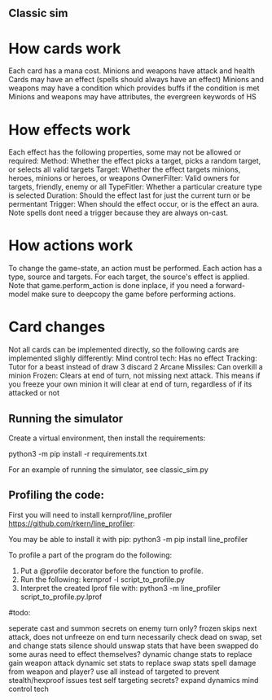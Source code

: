 ## Classic sim

# How cards work
Each card has a mana cost. Minions and weapons have attack and health
Cards may have an effect (spells should always have an effect)
Minions and weapons may have a condition which provides buffs if the condition is met
Minions and weapons may have attributes, the evergreen keywords of HS

# How effects work
Each effect has the following properties, some may not be allowed or required:
Method: Whether the effect picks a target, picks a random target, or selects all valid targets
Target: Whether the effect targets minions, heroes, minions or heroes, or weapons 
OwnerFilter: Valid owners for targets, friendly, enemy or all
TypeFitler: Whether a particular creature type is selected
Duration: Should the effect last for just the current turn or be permentant
Trigger: When should the effect occur, or is the effect an aura. Note spells dont need a trigger because they are always on-cast.

# How actions work
To change the game-state, an action must be performed. Each action has a type, source and targets. For each target, the source's effect is applied. Note that game.perform_action is done inplace, if you need a forward-model make sure to deepcopy the game before performing actions.

# Card changes
Not all cards can be implemented directly, so the following cards are implemented slighly differently:
Mind control tech: Has no effect
Tracking: Tutor for a beast instead of draw 3 discard 2
Arcane Missiles: Can overkill a minion
Frozen: Clears at end of turn, not missing next attack. This means if you freeze your own minion it will clear at end of turn, regardless of if its attacked or not


## Running the simulator
Create a virtual environment, then install the requirements:

python3 -m pip install -r requirements.txt

For an example of running the simulator, see classic_sim.py


## Profiling the code:
First you will need to install kernprof/line_profiler https://github.com/rkern/line_profiler:

You may be able to install it with pip:
python3 -m pip install line_profiler

To profile a part of the program do the following:

1. Put a @profile decorator before the function to profile.
2. Run the following:
kernprof -l script_to_profile.py
3. Interpret the created lprof file with:
python3 -m line_profiler script_to_profile.py.lprof



#todo:

seperate cast and summon
secrets on enemy turn only?
frozen skips next attack, does not unfreeze on end turn necessarily
check dead on swap, set and change stats
silence should unswap stats that have been swapped
do some auras need to effect themselves?
dynamic change stats to replace gain weapon attack
dynamic set stats to replace swap stats
spell damage from weapon and player?
use all instead of targeted to prevent stealth/hexproof issues
test self targeting secrets?
expand dynamics
mind control tech
